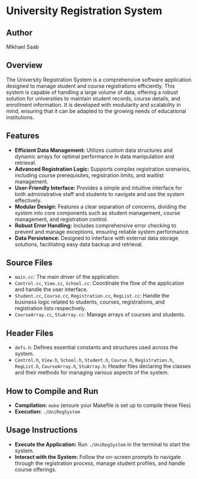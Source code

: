 # University Registration System

## Author
Mikhael Saab

## Overview
The University Registration System is a comprehensive software application designed to manage student and course registrations efficiently. This system is capable of handling a large volume of data, offering a robust solution for universities to maintain student records, course details, and enrollment information. It is developed with modularity and scalability in mind, ensuring that it can be adapted to the growing needs of educational institutions.

## Features
- **Efficient Data Management:** Utilizes custom data structures and dynamic arrays for optimal performance in data manipulation and retrieval.
- **Advanced Registration Logic:** Supports complex registration scenarios, including course prerequisites, registration limits, and waitlist management.
- **User-Friendly Interface:** Provides a simple and intuitive interface for both administrative staff and students to navigate and use the system effectively.
- **Modular Design:** Features a clear separation of concerns, dividing the system into core components such as student management, course management, and registration control.
- **Robust Error Handling:** Includes comprehensive error checking to prevent and manage exceptions, ensuring reliable system performance.
- **Data Persistence:** Designed to interface with external data storage solutions, facilitating easy data backup and retrieval.

## Source Files
- `main.cc`: The main driver of the application.
- `Control.cc`, `View.cc`, `School.cc`: Coordinate the flow of the application and handle the user interface.
- `Student.cc`, `Course.cc`, `Registration.cc`, `RegList.cc`: Handle the business logic related to students, courses, registrations, and registration lists respectively.
- `CourseArray.cc`, `StuArray.cc`: Manage arrays of courses and students.

## Header Files
- `defs.h`: Defines essential constants and structures used across the system.
- `Control.h`, `View.h`, `School.h`, `Student.h`, `Course.h`, `Registration.h`, `RegList.h`, `CourseArray.h`, `StuArray.h`: Header files declaring the classes and their methods for managing various aspects of the system.

## How to Compile and Run
- **Compilation:** `make` (ensure your Makefile is set up to compile these files)
- **Execution:** `./UniRegSystem`

## Usage Instructions
- **Execute the Application:** Run `./UniRegSystem` in the terminal to start the system.
- **Interact with the System:** Follow the on-screen prompts to navigate through the registration process, manage student profiles, and handle course offerings.
